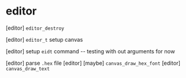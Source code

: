 # editor

[editor] `editor_destroy`

[editor] `editor_t` setup canvas

[editor] setup `eidt` command -- testing with out arguments for now

[editor] parse `.hex` file
[editor] [maybe] `canvas_draw_hex_font`
[editor] `canvas_draw_text`
